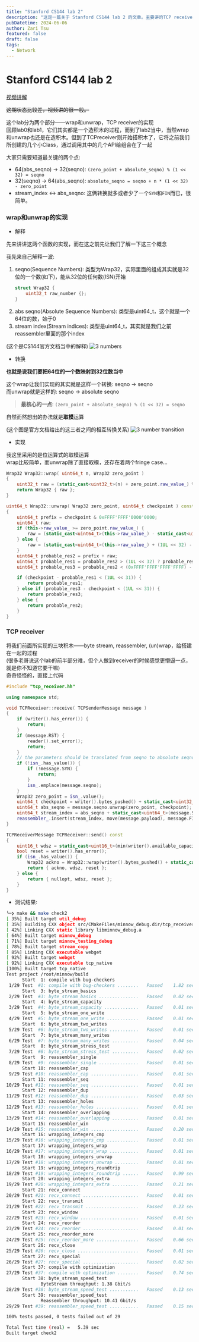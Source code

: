 ```yaml
---
title: "Stanford CS144 lab 2"
description: "这是一篇关于 Stanford CS144 lab 2 的文章。主要讲的TCP receiver的实现。"
pubDatetime: 2024-06-06
author: Zari Tsu
featured: false
draft: false
tags:
  - Network
---
```


# Stanford CS144 lab 2

[视频讲解]()

~~这期状态比较差，视频讲的很一般。~~

这个lab分为两个部分——wrap和unwrap，TCP receiver的实现  
回顾lab0和lab1，它们其实都是一个造积木的过程，而到了lab2当中，当然wrap和unwrap也还是在造积木。但到了TCPreceiver则开始搭积木了，它将之前我们所创建的几个小Class，通过调用其中的几个API给组合在了一起

大家只需要知道最关键的两个点: 

* 64(abs_seqno) -> 32(seqno): `(zero_point + absolute_seqno) % (1 << 32) = seqno`
* 32(seqno) -> 64(abs_seqno): `absolute_seqno = seqno + n * (1 << 32) - zero_point`
* stream_index <-> abs_seqno: 这俩转换就多或者少了一个`SYN`和`FIN`而已，很简单。

### wrap和unwrap的实现

* 解释

先来讲讲这两个函数的实现，而在这之前先让我们了解一下这三个概念

我先来自己解释一波:  

1. seqno(Sequence Numbers): 类型为Wrap32，实际里面的组成其实就是32位的一个数(如下)，能从32位的任何数(ISN)开始
    ```cpp
    struct Wrap32 {
        uint32_t raw_number {};
    }
    ```
2. abs seqno(Absolute Sequence Numbers): 类型是uint64_t，这个就是一个64位的数，始于0
3. stream index(Stream indices): 类型是uint64_t，其实就是我们之前reassembler里面的那个index

(这个是CS144官方文档当中的解释)
![3 numbers](../../assets/images/cs144_lab2_3nums.png)

* 转换

**也就是说我们要把64位的一个数映射到32位数当中**

这个wrap让我们实现的其实就是这样一个转换: seqno → seqno  
而unwrap就是这样的: seqno → absolute seqno

> **最核心的一点**: `(zero_point + absolute_seqno) % (1 << 32) = seqno`

自然而然想出的办法就是**取模**运算

(这个图是官方文档给出的这三者之间的相互转换关系)
![3 number transition](../../assets/images/cs144_lab2_num_trans.png)

* 实现

我这里采用的是位运算式的取模运算  
wrap比较简单，而unwrap除了直接取模，还存在着两个fringe case...

```cpp
Wrap32 Wrap32::wrap( uint64_t n, Wrap32 zero_point )
{
	uint32_t raw = (static_cast<uint32_t>(n) + zero_point.raw_value_) % (1UL << 32);
	return Wrap32 { raw };
}
```

```cpp
uint64_t Wrap32::unwrap( Wrap32 zero_point, uint64_t checkpoint ) const
{
	uint64_t prefix = checkpoint & 0xFFFF'FFFF'0000'0000;
	uint64_t raw;
	if (this->raw_value_ >= zero_point.raw_value_) {
		raw = (static_cast<uint64_t>(this->raw_value_) - static_cast<uint64_t>(zero_point.raw_value_));
	} else {
		raw = (static_cast<uint64_t>(this->raw_value_) + (1UL << 32) - static_cast<uint64_t>(zero_point.raw_value_));
	}
	uint64_t probable_res2 = prefix + raw;
	uint64_t probable_res1 = probable_res2 > (1UL << 32) ? probable_res2 - (1UL << 32) : probable_res2;
	uint64_t probable_res3 = probable_res2 < (0xFFFF'FFFF'FFFF'FFFF) - (1UL << 32) ? probable_res2 + (1UL << 32) : probable_res2;

	if (checkpoint - probable_res1 < (1UL << 31)) {
		return probable_res1;
	} else if (probable_res3 - checkpoint < (1UL << 31)) {
		return probable_res3;
	} else {
		return probable_res2;
	}
}
```

### TCP receiver

将我们前面所实现的三块积木——byte stream, reassembler, (un)wrap，给搭建在一起的过程  
(很多老哥说这个lab的前半部分难，但个人做到receiver的时候感觉更懵逼一点，就是你不知道它要干嘛)  
奇奇怪怪的，直接上代码

```cpp
#include "tcp_receiver.hh"

using namespace std;

void TCPReceiver::receive( TCPSenderMessage message )
{
	if (writer().has_error()) {
		return;
	}
	if (message.RST) {
		reader().set_error();
		return;
	}
	// the parameters should be translated from seqno to absolute seqno
	if (!isn_.has_value()) {
		if (!message.SYN) {
			return;
		}
		isn_.emplace(message.seqno);
	}
	Wrap32 zero_point = isn_.value();
	uint64_t checkpoint = writer().bytes_pushed() + static_cast<uint32_t>(message.SYN);
	uint64_t abs_seqno = message.seqno.unwrap(zero_point, checkpoint);
	uint64_t stream_index = abs_seqno + static_cast<uint64_t>(message.SYN) - 1;
	reassembler_.insert(stream_index, move(message.payload), message.FIN);
}

TCPReceiverMessage TCPReceiver::send() const
{
	uint16_t wdsz = static_cast<uint16_t>(min(writer().available_capacity(), static_cast<uint64_t>(UINT16_MAX)));
	bool reset = writer().has_error();
	if (isn_.has_value()) {
		Wrap32 ackno = Wrap32::wrap(writer().bytes_pushed() + static_cast<uint64_t>(writer().is_closed()), isn_.value()) + 1;
		return { ackno, wdsz, reset };
	} else {
		return { nullopt, wdsz, reset };
	}
}
```

* 测试结果:  

```sh
╰─❯ make && make check2
[ 35%] Built target util_debug
[ 35%] Building CXX object src/CMakeFiles/minnow_debug.dir/tcp_receiver.cc.o
[ 42%] Linking CXX static library libminnow_debug.a
[ 64%] Built target minnow_debug
[ 71%] Built target minnow_testing_debug
[ 78%] Built target stream_copy
[ 85%] Linking CXX executable webget
[ 92%] Built target webget
[ 92%] Linking CXX executable tcp_native
[100%] Built target tcp_native
Test project /root/minnow/build
      Start  1: compile with bug-checkers
 1/29 Test  #1: compile with bug-checkers ........   Passed    1.82 sec
      Start  3: byte_stream_basics
 2/29 Test  #3: byte_stream_basics ...............   Passed    0.02 sec
      Start  4: byte_stream_capacity
 3/29 Test  #4: byte_stream_capacity .............   Passed    0.01 sec
      Start  5: byte_stream_one_write
 4/29 Test  #5: byte_stream_one_write ............   Passed    0.01 sec
      Start  6: byte_stream_two_writes
 5/29 Test  #6: byte_stream_two_writes ...........   Passed    0.01 sec
      Start  7: byte_stream_many_writes
 6/29 Test  #7: byte_stream_many_writes ..........   Passed    0.04 sec
      Start  8: byte_stream_stress_test
 7/29 Test  #8: byte_stream_stress_test ..........   Passed    0.02 sec
      Start  9: reassembler_single
 8/29 Test  #9: reassembler_single ...............   Passed    0.01 sec
      Start 10: reassembler_cap
 9/29 Test #10: reassembler_cap ..................   Passed    0.01 sec
      Start 11: reassembler_seq
10/29 Test #11: reassembler_seq ..................   Passed    0.01 sec
      Start 12: reassembler_dup
11/29 Test #12: reassembler_dup ..................   Passed    0.03 sec
      Start 13: reassembler_holes
12/29 Test #13: reassembler_holes ................   Passed    0.01 sec
      Start 14: reassembler_overlapping
13/29 Test #14: reassembler_overlapping ..........   Passed    0.01 sec
      Start 15: reassembler_win
14/29 Test #15: reassembler_win ..................   Passed    0.20 sec
      Start 16: wrapping_integers_cmp
15/29 Test #16: wrapping_integers_cmp ............   Passed    0.01 sec
      Start 17: wrapping_integers_wrap
16/29 Test #17: wrapping_integers_wrap ...........   Passed    0.01 sec
      Start 18: wrapping_integers_unwrap
17/29 Test #18: wrapping_integers_unwrap .........   Passed    0.01 sec
      Start 19: wrapping_integers_roundtrip
18/29 Test #19: wrapping_integers_roundtrip ......   Passed    0.99 sec
      Start 20: wrapping_integers_extra
19/29 Test #20: wrapping_integers_extra ..........   Passed    0.21 sec
      Start 21: recv_connect
20/29 Test #21: recv_connect .....................   Passed    0.01 sec
      Start 22: recv_transmit
21/29 Test #22: recv_transmit ....................   Passed    0.23 sec
      Start 23: recv_window
22/29 Test #23: recv_window ......................   Passed    0.01 sec
      Start 24: recv_reorder
23/29 Test #24: recv_reorder .....................   Passed    0.01 sec
      Start 25: recv_reorder_more
24/29 Test #25: recv_reorder_more ................   Passed    0.66 sec
      Start 26: recv_close
25/29 Test #26: recv_close .......................   Passed    0.01 sec
      Start 27: recv_special
26/29 Test #27: recv_special .....................   Passed    0.02 sec
      Start 37: compile with optimization
27/29 Test #37: compile with optimization ........   Passed    0.74 sec
      Start 38: byte_stream_speed_test
             ByteStream throughput: 1.38 Gbit/s
28/29 Test #38: byte_stream_speed_test ...........   Passed    0.13 sec
      Start 39: reassembler_speed_test
             Reassembler throughput: 10.41 Gbit/s
29/29 Test #39: reassembler_speed_test ...........   Passed    0.15 sec

100% tests passed, 0 tests failed out of 29

Total Test time (real) =   5.39 sec
Built target check2
```